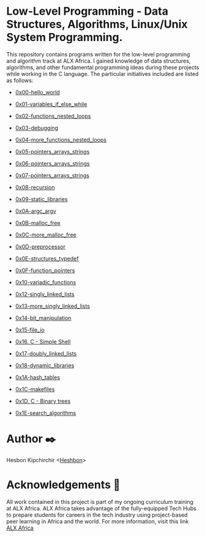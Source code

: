 # Low-Level Programming - Data Structures, Algorithms, Linux/Unix System Programming.


This repository contains programs written for the low-level programming and algorithm track at ALX Africa. I gained knowledge of data structures, algorithms, and other fundamental programming ideas during these projects while working in the C language. The particular initiatives included are listed as follows:

  + <u>[0x00-hello_world](https://github.com/Heshbon/alx-low_level_programming/tree/master/0x00-hello_world)</u>

  + <u>[0x01-variables_if_else_while](https://github.com/Heshbon/alx-low_level_programming/tree/master/0x01-variables_if_else_while)</u>

  + <u>[0x02-functions_nested_loops](https://github.com/Heshbon/alx-low_level_programming/tree/master/0x02-functions_nested_loops)</u>

  + <u>[0x03-debugging](https://github.com/Heshbon/alx-low_level_programming/tree/master/0x03-debugging)</u>

  + <u>[0x04-more_functions_nested_loops](https://github.com/Heshbon/alx-low_level_programming/tree/master/0x04-more_functions_nested_loops)</u>

  + <u>[0x05-pointers_arrays_strings](https://github.com/Heshbon/alx-low_level_programming/tree/master/0x05-pointers_arrays_strings)</u>

  + <u>[0x06-pointers_arrays_strings](https://github.com/Heshbon/alx-low_level_programming/tree/master/0x06-pointers_arrays_strings)</u>

  + <u>[0x07-pointers_arrays_strings](https://github.com/Heshbon/alx-low_level_programming/tree/master/0x07-pointers_arrays_strings)</u>

  + <u>[0x08-recursion](https://github.com/Heshbon/alx-low_level_programming/tree/master/0x08-recursion)</u>

  + <u>[0x09-static_libraries](https://github.com/Heshbon/alx-low_level_programming/tree/master/0x09-static_libraries)</u>

  + <u>[0x0A-argc_argv](https://github.com/Heshbon/alx-low_level_programming/tree/master/0x0A-argc_argv)</u>

  + <u>[0x0B-malloc_free](https://github.com/Heshbon/alx-low_level_programming/tree/master/0x0B-malloc_free)</u>

  + <u>[0x0C-more_malloc_free](https://github.com/Heshbon/alx-low_level_programming/tree/master/0x0C-more_malloc_free)</u>

  + <u>[0x0D-preprocessor](https://github.com/Heshbon/alx-low_level_programming/tree/master/0x0D-preprocessor)</u>

  + <u>[0x0E-structures_typedef](https://github.com/Heshbon/alx-low_level_programming/tree/master/0x0E-structures_typedef)</u>

  + <u>[0x0F-function_pointers](https://github.com/Heshbon/alx-low_level_programming/tree/master/0x0F-function_pointers)</u>

  + <u>[0x10-variadic_functions](https://github.com/Heshbon/alx-low_level_programming/tree/master/0x10-variadic_functions)</u>

  + <u>[0x12-singly_linked_lists](https://github.com/Heshbon/alx-low_level_programming/tree/master/0x12-singly_linked_lists)</u>

  + <u>[0x13-more_singly_linked_lists](https://github.com/Heshbon/alx-low_level_programming/tree/master/0x13-more_singly_linked_lists)</u>

  + <u>[0x14-bit_manipulation](https://github.com/Heshbon/alx-low_level_programming/tree/master/0x14-bit_manipulation)</u>

  + <u>[0x15-file_io](https://github.com/Heshbon/alx-low_level_programming/tree/master/0x15-file_io)</u>

  + <u>[0x16. C - Simple Shell](https://github.com/Heshbon/simple_shell)</u>

  + <u>[0x17-doubly_linked_lists](https://github.com/Heshbon/alx-low_level_programming/tree/master/0x17-doubly_linked_lists)</u>

  + <u>[0x18-dynamic_libraries](https://github.com/Heshbon/alx-low_level_programming/tree/master/0x18-dynamic_libraries)</u>

  + <u>[0x1A-hash_tables](https://github.com/Heshbon/alx-low_level_programming/tree/master/0x1A-hash_tables)</u>

  + <u>[0x1C-makefiles](https://github.com/Heshbon/alx-low_level_programming/tree/master/0x1C-makefiles)</u>

  + <u>[0x1D. C - Binary trees](https://github.com/Heshbon/binary_trees)</u>

  + <u>[0x1E-search_algorithms](https://github.com/Heshbon/alx-low_level_programming/tree/master/0x1E-search_algorithms)</u>


# Author ✒️

Hesbon Kipchirchir <[Heshbon](https://github.com/Heshbon)>


# Acknowledgements 🙏

All work contained in this project is part of my ongoing curriculum training at ALX Africa. ALX Africa takes advantage of the fully-equipped Tech Hubs to prepare students for careers in the tech industry using project-based peer learning in Africa and the world. For more information, visit this link <u>[ALX Africa](https://www.alxafrica.com)</u>
